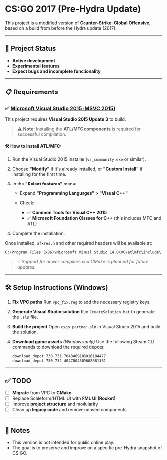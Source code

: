 # CS\:GO 2017 (Pre-Hydra Update)

This project is a modified version of **Counter-Strike: Global Offensive**, based on a build from before the Hydra update (2017).

---

## 🚧 Project Status

* **Active development**
* **Experimental features**
* **Expect bugs and incomplete functionality**

---

## 📋 Requirements

### ✅ [Microsoft Visual Studio 2015 (MSVC 2015)](https://archive.org/details/vs2015.3.com_enu_202102)

This project requires **Visual Studio 2015 Update 3** to build.

> ⚠️ **Note:** Installing the **ATL/MFC components** is required for successful compilation.

#### 🛠️ How to install ATL/MFC:

1. Run the Visual Studio 2015 installer (`vs_community.exe` or similar).
2. Choose **"Modify"** if it's already installed, or **"Custom Install"** if installing for the first time.
3. In the **"Select features"** menu:

   * Expand **"Programming Languages" > "Visual C++"**
   * Check:

     * ✅ **Common Tools for Visual C++ 2015**
     * ✅ **Microsoft Foundation Classes for C++** (this includes MFC and ATL)
4. Complete the installation.

Once installed, `afxres.h` and other required headers will be available at:

```
C:\Program Files (x86)\Microsoft Visual Studio 14.0\VC\atlmfc\include\
```

> 💡 *Support for newer compilers and CMake is planned for future updates.*

---

## 🛠 Setup Instructions (Windows)

1. **Fix VPC paths**
   Run `vpc_fix.reg` to add the necessary registry keys.

2. **Generate Visual Studio solution**
   Run `CreateSolution.bat` to generate the `.sln` file.

3. **Build the project**
   Open `csgo_partner.sln` in Visual Studio 2015 and build the solution.

4. **Download game assets** *(Windows only)*
   Use the following Steam CLI commands to download the required depots:

   ```bash
   download_depot 730 731 7043469183016184477
   download_depot 730 732 4047004309608881181
   ```

---

## ✅ TODO

* [ ] **Migrate** from VPC to **CMake**
* [ ] Replace Scaleform/HTML UI with **RML UI (Rocket)**
* [ ] Improve **project structure** and modularity
* [ ] Clean up **legacy code** and remove unused components

---

## 📌 Notes

* This version is not intended for public online play.
* The goal is to preserve and improve on a specific pre-Hydra snapshot of CS\:GO.
